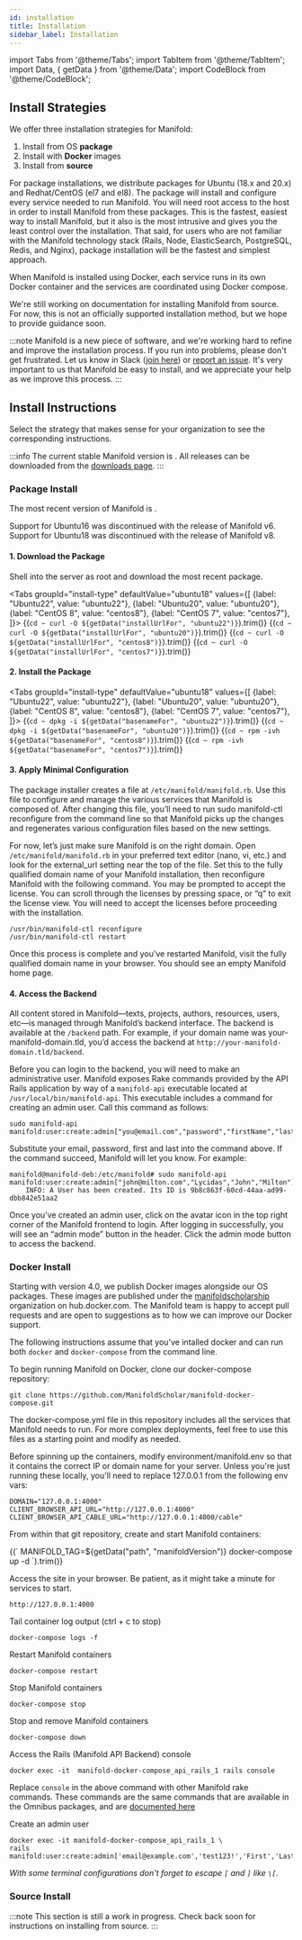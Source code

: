 ```yaml
---
id: installation
title: Installation
sidebar_label: Installation
---
```

import Tabs from '@theme/Tabs';
import TabItem from '@theme/TabItem';
import Data, { getData } from '@theme/Data';
import CodeBlock from '@theme/CodeBlock';

## Install Strategies

We offer three installation strategies for Manifold:

1. Install from OS **package**
1. Install with **Docker** images
1. Install from **source**

For package installations, we distribute packages for Ubuntu (18.x and 20.x) and Redhat/CentOS (el7 and el8). The package will install and configure every service needed to run Manifold. You will need root access to the host in order to install Manifold from these packages. This is the fastest, easiest way to install Manifold, but it also is the most intrusive and gives you the least control over the installation. That said, for users who are not familiar with the Manifold technology stack (Rails, Node, ElasticSearch, PostgreSQL, Redis, and Nginx), package installation will be the fastest and simplest approach.

When Manifold is installed using Docker, each service runs in its own Docker container and the services are coordinated using Docker compose.

We're still working on documentation for installing Manifold from source. For now, this is not an officially supported installation method, but we hope to provide guidance soon.

:::note
Manifold is a new piece of software, and we're working hard to refine and improve the installation process. If you run into problems, please don't get frustrated. Let us know in Slack ([join here](https://manifold-slackin.herokuapp.com/)) or [report an issue](https://github.com/ManifoldScholar/manifold/issues/new?template=bugs.md). It's very important to us that Manifold be easy to install, and we appreciate your help as we improve this process.
:::

## Install Instructions

Select the strategy that makes sense for your organization to see the corresponding instructions.

:::info
The current stable Manifold version is <strong><Data command="highestStableVersionFor" argument="ubuntu22" /></strong>. <Data command="prereleaseStatement" argument="ubuntu22" />All releases can be downloaded from the [downloads page](/docs/administering/reference/downloads).
:::

### Package Install

The most recent version of Manifold is <Data command="highestStableVersionFor" argument="ubuntu22" />.

Support for Ubuntu16 was discontinued with the release of Manifold v6. Support for Ubuntu18 was discontinued with the release of Manifold v8.

#### 1. Download the Package

Shell into the server as root and download the most recent package.

<Tabs
  groupId="install-type"
  defaultValue="ubuntu18"
  values={[
    {label: "Ubuntu22", value: "ubuntu22"},
    {label: "Ubuntu20", value: "ubuntu20"},
    {label: "CentOS 8", value: "centos8"},
    {label: "CentOS 7", value: "centos7"},
  ]}>
  <TabItem value="ubuntu22">
    <CodeBlock className="shell">{(`
cd ~
curl -O ${getData("installUrlFor", "ubuntu22")}
    `).trim()}</CodeBlock>
  </TabItem>
  <TabItem value="ubuntu20">
    <CodeBlock className="shell">{(`
cd ~
curl -O ${getData("installUrlFor", "ubuntu20")}
    `).trim()}</CodeBlock>
  </TabItem>
  <TabItem value="centos8">
    <CodeBlock className="shell">{(`
cd ~
curl -O ${getData("installUrlFor", "centos8")}
    `).trim()}</CodeBlock>
  </TabItem>
  <TabItem value="centos7">
    <CodeBlock className="shell">{(`
cd ~
curl -O ${getData("installUrlFor", "centos7")}
    `).trim()}</CodeBlock>
  </TabItem>
</Tabs>

#### 2. Install the Package

<Tabs
  groupId="install-type"
  defaultValue="ubuntu18"
  values={[
    {label: "Ubuntu22", value: "ubuntu22"},
    {label: "Ubuntu20", value: "ubuntu20"},
    {label: "CentOS 8", value: "centos8"},
    {label: "CentOS 7", value: "centos7"},
  ]}>
  <TabItem value="ubuntu22">
    <CodeBlock className="shell">{(`
cd ~
dpkg -i ${getData("basenameFor", "ubuntu22")}
    `).trim()}</CodeBlock>
  </TabItem>
  <TabItem value="ubuntu20">
    <CodeBlock className="shell">{(`
cd ~
dpkg -i ${getData("basenameFor", "ubuntu20")}
    `).trim()}</CodeBlock>
  </TabItem>
  <TabItem value="centos8">
    <CodeBlock className="shell">{(`
cd ~
rpm -ivh ${getData("basenameFor", "centos8")}
    `).trim()}</CodeBlock>
  </TabItem>
  <TabItem value="centos7">
    <CodeBlock className="shell">{(`
cd ~
rpm -ivh ${getData("basenameFor", "centos7")}
    `).trim()}</CodeBlock>
  </TabItem>
</Tabs>

#### 3. Apply Minimal Configuration

The package installer creates a file at `/etc/manifold/manifold.rb`. Use this file to configure and manage the various services that Manifold is composed of. After changing this file, you’ll need to run sudo manifold-ctl reconfigure from the command line so that Manifold picks up the changes and regenerates various configuration files based on the new settings.

For now, let’s just make sure Manifold is on the right domain. Open `/etc/manifold/manifold.rb` in your preferred text editor (nano, vi, etc.) and look for the external_url setting near the top of the file. Set this to the fully qualified domain name of your Manifold installation, then reconfigure Manifold with the following command. You may be prompted to accept the license. You can scroll through the licenses by pressing space, or “q” to exit the license view. You will need to accept the licenses before proceeding with the installation.

```shell
/usr/bin/manifold-ctl reconfigure
/usr/bin/manifold-ctl restart
```
Once this process is complete and you've restarted Manifold, visit the fully qualified domain name in your browser. You should see an empty Manifold home page.

#### 4. Access the Backend

All content stored in Manifold—texts, projects, authors, resources, users, etc—is managed through Manifold’s backend interface. The backend is available at the `/backend` path. For example, if your domain name was your-manifold-domain.tld, you’d access the backend at `http://your-manifold-domain.tld/backend`.

Before you can login to the backend, you will need to make an administrative user. Manifold exposes Rake commands provided by the API Rails application by way of a `manifold-api` executable located at `/usr/local/bin/manifold-api`. This executable includes a command for creating an admin user. Call this command as follows:

```shell
sudo manifold-api manifold:user:create:admin["you@email.com","password","firstName","lastName"]
```

Substitute your email, password, first and last into the command above. If the command succeed, Manifold will let you know. For example:

```shell
manifold@manifold-deb:/etc/manifold# sudo manifold-api manifold:user:create:admin["john@milton.com","Lycidas","John","Milton"]
    INFO: A User has been created. Its ID is 9b8c863f-60cd-44aa-ad99-dbb842e51aa2
```

Once you’ve created an admin user, click on the avatar icon in the top right corner of the Manifold frontend to login. After logging in successfully, you will see an “admin mode” button in the header. Click the admin mode button to access the backend.

### Docker Install

Starting with version 4.0, we publish Docker images alongside our OS packages.
These images are published under the [manifoldscholarship](https://hub.docker.com/u/manifoldscholarship)
organization on hub.docker.com. The Manifold team is happy to accept pull
requests and are open to suggestions as to how we can improve our Docker support.

The following instructions assume that you've intalled docker and can run both
`docker` and `docker-compose` from the command line.

To begin running Manifold on Docker, clone our docker-compose repository:
```shell
git clone https://github.com/ManifoldScholar/manifold-docker-compose.git
```
The docker-compose.yml file in this repository includes all the services that
Manifold needs to run. For more complex deployments, feel free to use this files
as a starting point and modify as needed.

Before spinning up the containers, modify environment/manifold.env so that it
contains the correct IP or domain name for your server. Unless you're just running
these locally, you'll need to replace 127.0.0.1 from the following env vars:

```shell
DOMAIN="127.0.0.1:4000"
CLIENT_BROWSER_API_URL="http://127.0.0.1:4000"
CLIENT_BROWSER_API_CABLE_URL="http://127.0.0.1:4000/cable"
```

From within that git repository, create and start Manifold containers:

<div style={{marginBottom: "var(--ifm-leading)"}}>
<CodeBlock className="shell">{(`
MANIFOLD_TAG=${getData("path", "manifoldVersion")} docker-compose up -d
`).trim()}
</CodeBlock>
</div>

<p>Access the site in your browser. Be patient, as it might take a minute for
services to start.</p>

```shell
http://127.0.0.1:4000
```

Tail container log output (ctrl + c to stop)
```shell
docker-compose logs -f
```

Restart Manifold containers
```
docker-compose restart
```

Stop Manifold containers
```
docker-compose stop
```

Stop and remove Manifold containers
```
docker-compose down
```

Access the Rails (Manifold API Backend) console
```
docker exec -it  manifold-docker-compose_api_rails_1 rails console
```

Replace `console` in the above command with other Manifold rake commands. These
commands are the same commands that are available in the Omnibus packages, and
are [documented here](/docs/administering/reference/api_rake_tasks)

Create an admin user
```
docker exec -it manifold-docker-compose_api_rails_1 \
rails manifold:user:create:admin['email@example.com','test123!','First','Last']
```

_With some terminal configurations don't forget to escape `[` and `]` like `\[`._

### Source Install

:::note
This section is still a work in progress. Check back soon for instructions on installing from source.
:::
